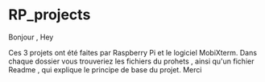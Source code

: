 # RP_projects
Bonjour , Hey

Ces 3 projets ont été faites par Raspberry Pi et le logiciel MobiXterm.
Dans chaque dossier vous trouveriez les fichiers du prohets , ainsi qu'un fichier Readme , qui explique le principe de base du projet.
Merci
